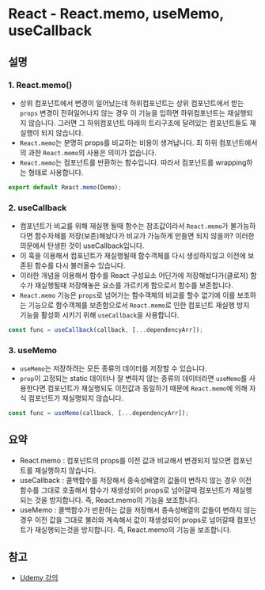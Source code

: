 # React - React.memo, useMemo, useCallback

## 설명

### 1. React.memo()

- 상위 컴포넌트에서 변경이 일어났는데 하위컴포넌트는 상위 컴포넌트에서 받는 `props` 변경이 전혀일어나지 않는 경우 이 기능을 입하면 하위컴포넌트는 재실행되지 않습니다. 그러면 그 하위컴포넌트 아래의 트리구조에 달려있는 컴포넌트들도 재실행이 되지 않습니다.
- `React.memo`는 분명히 props를 비교하는 비용이 생겨납니다. 최 하위 컴포넌트에서의 과한 `React.memo`의 사용은 의미가 없습니다.
- `React.memo`는 컴포넌트를 반환하는 함수입니다. 따라서 컴포넌트를 wrapping하는 형태로 사용합니다.

```jsx
export default React.memo(Demo);
```

### 2. useCallback

- 컴포넌트가 비교를 위해 재실행 될때 함수는 참조값이라서 `React.memo`가 불가능하다면 함수자체를 저장(보존)해놨다가 비교가 가능하게 만들면 되지 않을까? 이러한 의문에서 탄생한 것이 useCallback입니다.
- 이 훅을 이용해서 컴포넌트가 재실행될때 함수객체를 다시 생성하지않고 이전에 보존된 함수를 다시 불러올수 있습니다.
- 이러한 개념을 이용해서 함수를 React 구성요소 어딘가에 저장해놨다가(클로저) 함수가 재실행될때 저장해놓은 요소를 가르키게 함으로서 함수를 보존합니다.
- `React.memo` 기능은 `props`로 넘어가는 함수객체의 비교를 할수 없기에 이를 보조하는 기능으로 함수객체를 보존함으로서 `React.memo`로 인한 컴포넌트 재실행 방지 기능을 활성화 시키기 위해 `useCallback`을 사용합니다.

```jsx
const func = useCallback(callback, [...dependencyArr]);
```

### 3. useMemo

- `useMemo`는 저장하려는 모든 종류의 데이터를 저장할 수 있습니다.
- `prop`이 고정되는 static 데이터나 잘 변하지 않는 종류의 데이터라면 `useMemo`를 사용한다면 컴포넌트가 재실행되도 이전값과 동일하기 때문에 `React.memo`에 의해 자식 컴포넌트가 재실행되지 않습니다.

```jsx
const func = useMemo(callback, [...dependencyArr]);
```

## 요약

- React.memo : 컴포넌트의 props를 이전 값과 비교해서 변경되지 않으면 컴포넌트를 재실행하지 않습니다.
- useCallback : 콜백함수를 저장해서 종속성배열의 값들이 변하지 않는 경우 이전 함수를 그대로 호출해서 함수가 재생성되어 props로 넘어갈때 컴포넌트가 재실행되는 것을 방지합니다. 즉, React.memo의 기능을 보조합니다.
- useMemo : 콜백함수가 반환하는 값을 저장해서 종속성배열의 값들이 변하지 않는경우 이전 값을 그대로 불러와 계속해서 값이 재생성되어 props로 넘어갈때 컴포넌트가 재실행되는것을 방지합니다. 즉, React.memo의 기능을 보조합니다.

## 참고

- [Udemy 강의](http://https://www.udemy.com/course/react-the-complete-guide-incl-redux/learn/lecture/25599684#content)
